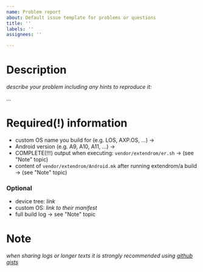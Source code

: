 ```yaml
---
name: Problem report
about: Default issue template for problems or questions
title: ''
labels: ''
assignees: ''

---
```


# Description

_describe your problem including any hints to reproduce it:_

...

# Required(!) information

- custom OS name you build for (e.g. LOS, AXP.OS, ...) -> 
- Android version (e.g. A9, A10, A11, ...) -> 
- COMPLETE(!!!) output when executing: `vendor/extendrom/er.sh` -> (see "Note" topic)
- content of `vendor/extendrom/Android.mk` after running extendrom/a build  -> (see "Note" topic)

### Optional

- device tree: _link_
- custom OS: _link to their manifest_
- full build log -> see "Note" topic

# Note

_when sharing logs or longer texts it is strongly recommended 
using [github gists](https://gists.github.com)_
